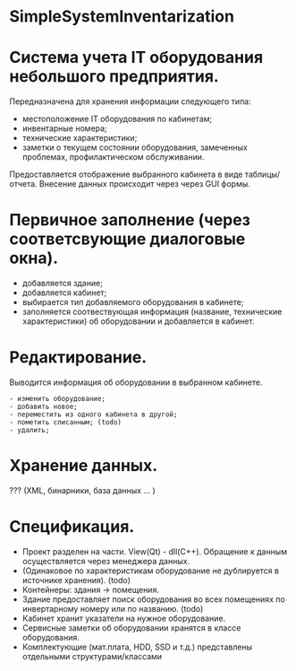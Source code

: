 # SimpleSystemInventarization

# Система учета IT оборудования небольшого предприятия.

Передназначена для хранения информации следующего типа:
 - местоположение IT оборудования по кабинетам;
 - инвентарные номера;
 - технические характеристики;
 - заметки о текущем состоянии оборудования, замеченных проблемах, профилактическом обслуживании.
 
 Предоставляется отображение выбранного кабинета в виде таблицы/отчета.
 Внесение данных происходит через через GUI формы.
 
 # Первичное заполнение (через соответсвующие диалоговые окна).
  - добавляется здание;
  - добавляется кабинет;
  - выбирается тип добавляемого оборудования в кабинете;
  - заполняется соотвествующая информация (название, технические характеристики) об оборудовании и добавляется в кабинет.
  
 # Редактирование.
   Выводится информация об оборудовании в выбранном кабинете.
    
    - изменить оборудование;
    - добавить новое;
    - переместить из одного кабинета в другой;
    - пометить списанным; (todo)
    - удалить;
 
 # Хранение данных.
  ??? (XML, бинарники, база данных ... )
  
 # Спецификация.
 
  - Проект разделен на части. View(Qt) - dll(C++). Обращение к данным осуществляется через менеджера данных.
  - (Одинаковое по характеристикам оборудование не дублируется в источнике хранения). (todo)
  - Контейнеры: здания -> помещения.
  - Здание предоставляет поиск оборудования во всех помещениях по инвертарному номеру или по названию. (todo)
  - Кабинет хранит указатели на нужное оборудование.
  - Сервисные заметки об оборудовании хранятся в классе оборудования.
  - Комплектующие (мат.плата, HDD, SSD и т.д.) представлены отдельными структурами/классами
  
  
